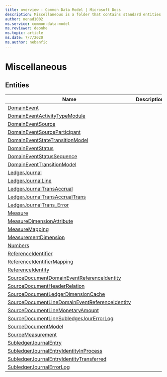 ```yaml
---
title: overview - Common Data Model | Microsoft Docs
description: Miscellaneous is a folder that contains standard entities related to the Common Data Model.
author: nenad1002
ms.service: common-data-model
ms.reviewer: deonhe
ms.topic: article
ms.date: 7/7/2020
ms.author: nebanfic
---
```


# Miscellaneous


## Entities

|Name|Description|
|---|---|
|[DomainEvent](DomainEvent.md)||
|[DomainEventActivityTypeModule](DomainEventActivityTypeModule.md)||
|[DomainEventSource](DomainEventSource.md)||
|[DomainEventSourceParticipant](DomainEventSourceParticipant.md)||
|[DomainEventStateTransitionModel](DomainEventStateTransitionModel.md)||
|[DomainEventStatus](DomainEventStatus.md)||
|[DomainEventStatusSequence](DomainEventStatusSequence.md)||
|[DomainEventTransitionModel](DomainEventTransitionModel.md)||
|[LedgerJournal](LedgerJournal.md)||
|[LedgerJournalLine](LedgerJournalLine.md)||
|[LedgerJournalTransAccrual](LedgerJournalTransAccrual.md)||
|[LedgerJournalTransAccrualTrans](LedgerJournalTransAccrualTrans.md)||
|[LedgerJournalTrans_Error](LedgerJournalTrans_Error.md)||
|[Measure](Measure.md)||
|[MeasureDimensionAttribute](MeasureDimensionAttribute.md)||
|[MeasureMapping](MeasureMapping.md)||
|[MeasurementDimension](MeasurementDimension.md)||
|[Numbers](Numbers.md)||
|[ReferenceIdentifier](ReferenceIdentifier.md)||
|[ReferenceIdentifierMapping](ReferenceIdentifierMapping.md)||
|[ReferenceIdentity](ReferenceIdentity.md)||
|[SourceDocumentDomainEventReferenceIdentity](SourceDocumentDomainEventReferenceIdentity.md)||
|[SourceDocumentHeaderRelation](SourceDocumentHeaderRelation.md)||
|[SourceDocumentLedgerDimensionCache](SourceDocumentLedgerDimensionCache.md)||
|[SourceDocumentLineDomainEventReferenceIdentity](SourceDocumentLineDomainEventReferenceIdentity.md)||
|[SourceDocumentLineMonetaryAmount](SourceDocumentLineMonetaryAmount.md)||
|[SourceDocumentLineSubledgerJourErrorLog](SourceDocumentLineSubledgerJourErrorLog.md)||
|[SourceDocumentModel](SourceDocumentModel.md)||
|[SourceMeasurement](SourceMeasurement.md)||
|[SubledgerJournalEntry](SubledgerJournalEntry.md)||
|[SubledgerJournalEntryIdentityInProcess](SubledgerJournalEntryIdentityInProcess.md)||
|[SubledgerJournalEntryIdentityTransferred](SubledgerJournalEntryIdentityTransferred.md)||
|[SubledgerJournalErrorLog](SubledgerJournalErrorLog.md)||
